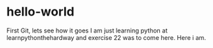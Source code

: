 # hello-world
First Git, lets see how it goes
I am just learning python at learnpythonthehardway and exercise 22 was to come here. Here i am.
